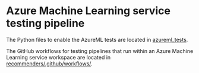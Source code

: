 # Azure Machine Learning service testing pipeline

The Python files to enable the AzureML tests are located in [azureml_tests](azureml_tests).

The GitHub workflows for testing pipelines that run within an Azure Machine Learning service workspace are located in [recommenders/.github/workflows/](../../.github/workflows/).

